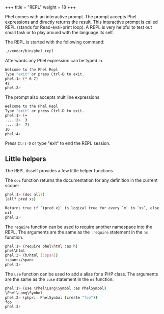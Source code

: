 +++
title = "REPL"
weight = 18
+++

Phel comes with an interactive prompt. The prompt accepts Phel expressions and directly returns the result. This interactive prompt is called REPL (stands for Read-eval-print loop). A REPL is very helpful to test out small task or to play around with the language its self.

The REPL is started with the following command:
```bash
./vendor/bin/phel repl
```

Afterwards any Phel expression can be typed in.

```bash
Welcome to the Phel Repl
Type "exit" or press Ctrl-D to exit.
phel:1> (* 6 7)
42
phel:2>
```

The prompt also accepts multiline expressions:
```bash
Welcome to the Phel Repl
Type "exit" or press Ctrl-D to exit.
phel:1> (+
....:2>  3
....:3>  7)
10
phel:4>
```

Press `Ctrl-D` or type "exit" to end the REPL session.

## Little helpers

The REPL itsself provides a few little helper functions.

The `doc` function returns the documentation for any definition in the current scope:
```bash
phel:1> (doc all?)
(all? pred xs)

Returns true if `(pred x)` is logical true for every `x` in `xs`, else false.
nil
phel:2>
```

The `require` function can be used to require another namespace into the REPL. The arguments are the same as the `:require` statement in the `ns` function.
```bash
phel:1> (require phel\html :as h)
phel\html
phel:3> (h/html [:span])
<span></span>
phel:3>
```

The `use` function can be used to add a alias for a PHP class. The arguments are the same as the `:use` statement in the `ns` function.
```bash
phel:1> (use \Phel\Lang\Symbol :as PhelSymbol)
\Phel\Lang\Symbol
phel:2> (php/:: PhelSymbol (create "foo"))
foo
phel:3>
```
